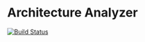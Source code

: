 # Architecture Analyzer

[![Build Status](https://travis-ci.org/FlorianRoth/architecture-analyzer.svg?branch=master)](https://travis-ci.org/FlorianRoth/architecture-analyzer)
